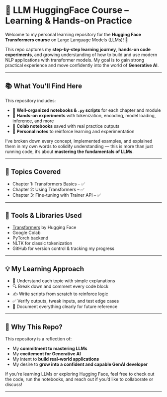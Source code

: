 # 🤖 LLM HuggingFace Course – Learning & Hands-on Practice

Welcome to my personal learning repository for the **Hugging Face Transformers course** on Large Language Models (LLMs)! 🚀

This repo captures my **step-by-step learning journey**, **hands-on code experiments**, and growing understanding of how to build and use modern NLP applications with transformer models. My goal is to gain strong practical experience and move confidently into the world of **Generative AI**.

---

## 📚 What You'll Find Here

This repository includes:

- 🧠 **Well-organized notebooks & `.py` scripts** for each chapter and module
- 🧪 **Hands-on experiments** with tokenization, encoding, model loading, inference, and more
- 🧾 **Colab notebooks** saved with real practice outputs
- 📘 **Personal notes** to reinforce learning and experimentation

I’ve broken down every concept, implemented examples, and explained them in my own words to solidify understanding — this is more than just running code, it’s about **mastering the fundamentals of LLMs**.

---

## 📖 Topics Covered
- Chapter 1: Transformers Basics – ✅
- Chapter 2: Using Transformers – ✅
- Chapter 3: Fine-tuning with Trainer API – ✅



---

## 🔧 Tools & Libraries Used

- [Transformers](https://github.com/huggingface/transformers) by Hugging Face  
- Google Colab  
- PyTorch backend  
- NLTK for classic tokenization  
- GitHub for version control & tracking my progress

---

## 💡 My Learning Approach

- 💬 Understand each topic with simple explanations  
- 🔍 Break down and comment every code block  
- ✍️ Write scripts from scratch to reinforce logic  
- ✅ Verify outputs, tweak inputs, and test edge cases  
- 📒 Document everything clearly for future reference

---

## 🚀 Why This Repo?

This repository is a reflection of:

- My **commitment to mastering LLMs**
- My **excitement for Generative AI**
- My intent to **build real-world applications**
- My desire to **grow into a confident and capable GenAI developer**

If you're learning LLMs or exploring Hugging Face, feel free to check out the code, run the notebooks, and reach out if you’d like to collaborate or discuss!

---




